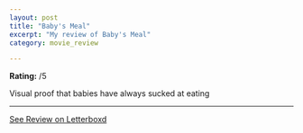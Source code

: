 ```yaml
---
layout: post
title: "Baby's Meal"
excerpt: "My review of Baby's Meal"
category: movie_review

---
```


**Rating:** /5

Visual proof that babies have always sucked at eating

<hr>

[See Review on Letterboxd](https://boxd.it/4Q25Wj)
